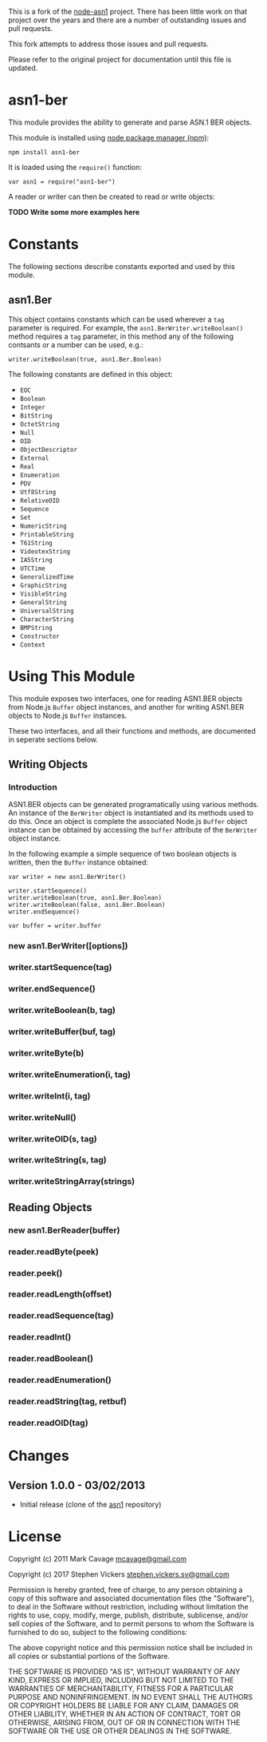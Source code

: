 
This is a fork of the [node-asn1][node-asn1] project.  There has been little
work on that project over the years and there are a number of outstanding
issues and pull requests.

This fork attempts to address those issues and pull requests.

Please refer to the original project for documentation until this file is
updated.

[node-asn1]: https://github.com/mcavage/node-asn1







# asn1-ber

This module provides the ability to generate and parse ASN.1 BER objects.

This module is installed using [node package manager (npm)][npm]:

    npm install asn1-ber

It is loaded using the `require()` function:

    var asn1 = require("asn1-ber")

A reader or writer can then be created to read or write objects:



**TODO Write some more examples here**



[nodejs]: http://nodejs.org "Node.js"
[npm]: https://npmjs.org/ "npm"

# Constants

The following sections describe constants exported and used by this module.

## asn1.Ber

This object contains constants which can be used wherever a `tag` parameter
is required.  For example, the `asn1.BerWriter.writeBoolean()` method requires
a `tag` parameter, in this method any of the following contsants or a number
can be used, e.g.:

	writer.writeBoolean(true, asn1.Ber.Boolean)

The following constants are defined in this object:

 * `EOC`
 * `Boolean`
 * `Integer`
 * `BitString`
 * `OctetString`
 * `Null`
 * `OID`
 * `ObjectDescriptor`
 * `External`
 * `Real`
 * `Enumeration`
 * `PDV`
 * `Utf8String`
 * `RelativeOID`
 * `Sequence`
 * `Set`
 * `NumericString`
 * `PrintableString`
 * `T61String`
 * `VideotexString`
 * `IA5String`
 * `UTCTime`
 * `GeneralizedTime`
 * `GraphicString`
 * `VisibleString`
 * `GeneralString`
 * `UniversalString`
 * `CharacterString`
 * `BMPString`
 * `Constructor`
 * `Context`

# Using This Module

This module exposes two interfaces, one for reading ASN1.BER objects from
Node.js `Buffer` object instances, and another for writing ASN1.BER objects to
Node.js `Buffer` instances.

These two interfaces, and all their functions and methods, are documented in
seperate sections below.

## Writing Objects

### Introduction

ASN1.BER objects can be generated programatically using various methods.  An
instance of the `BerWriter` object is instantiated and its methods used to do
this.  Once an object is complete the associated Node.js `Buffer` object
instance can be obtained by accessing the `buffer` attribute of the `BerWriter`
object instance.

In the following example a simple sequence of two boolean objects is written,
then the `Buffer` instance obtained:

	var writer = new asn1.BerWriter()

	writer.startSequence()
	writer.writeBoolean(true, asn1.Ber.Boolean)
	writer.writeBoolean(false, asn1.Ber.Boolean)
	writer.endSequence()

	var buffer = writer.buffer

### new asn1.BerWriter([options])



### writer.startSequence(tag)



### writer.endSequence()



### writer.writeBoolean(b, tag)



### writer.writeBuffer(buf, tag)



### writer.writeByte(b)



### writer.writeEnumeration(i, tag)



### writer.writeInt(i, tag)



### writer.writeNull()



### writer.writeOID(s, tag)



### writer.writeString(s, tag)



### writer.writeStringArray(strings)



## Reading Objects

### new asn1.BerReader(buffer)



### reader.readByte(peek)



### reader.peek()



### reader.readLength(offset)



### reader.readSequence(tag)



### reader.readInt()



### reader.readBoolean()



### reader.readEnumeration()



### reader.readString(tag, retbuf)



### reader.readOID(tag)



# Changes

## Version 1.0.0 - 03/02/2013

 * Initial release (clone of the [asn1][asn1] repository)

[asn1]: https://github.com/mcavage/node-asn1

# License

Copyright (c) 2011 Mark Cavage <mcavage@gmail.com>

Copyright (c) 2017 Stephen Vickers <stephen.vickers.sv@gmail.com>

Permission is hereby granted, free of charge, to any person obtaining a copy
of this software and associated documentation files (the "Software"), to deal
in the Software without restriction, including without limitation the rights
to use, copy, modify, merge, publish, distribute, sublicense, and/or sell
copies of the Software, and to permit persons to whom the Software is
furnished to do so, subject to the following conditions:

The above copyright notice and this permission notice shall be included in
all copies or substantial portions of the Software.

THE SOFTWARE IS PROVIDED "AS IS", WITHOUT WARRANTY OF ANY KIND, EXPRESS OR
IMPLIED, INCLUDING BUT NOT LIMITED TO THE WARRANTIES OF MERCHANTABILITY,
FITNESS FOR A PARTICULAR PURPOSE AND NONINFRINGEMENT. IN NO EVENT SHALL THE
AUTHORS OR COPYRIGHT HOLDERS BE LIABLE FOR ANY CLAIM, DAMAGES OR OTHER
LIABILITY, WHETHER IN AN ACTION OF CONTRACT, TORT OR OTHERWISE, ARISING FROM,
OUT OF OR IN CONNECTION WITH THE SOFTWARE OR THE USE OR OTHER DEALINGS IN
THE SOFTWARE.
